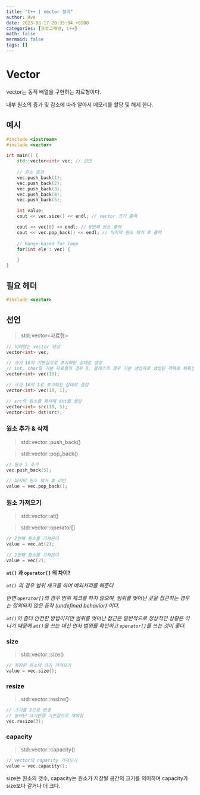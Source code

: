 ```yaml
---
title: "C++ | vector 정리"
author: Hve
date: 2023-08-17 20:35:04 +0900
categories: [프로그래밍, C++]
math: false
mermaid: false
tags: []
---
```


# Vector

vector는 동적 배열을 구현하는 자료형이다.

내부 원소의 증가 및 감소에 따라 알아서 메모리를 할당 및 해제 한다.

## 예시

```cpp
#include <iostream>
#include <vector>

int main() {
    std::vector<int> vec; // 선언
    
    // 원소 증가
    vec.push_back(1);
    vec.push_back(2);
    vec.push_back(3);
    vec.push_back(4);
    vec.push_back(5);

    int value;
    cout << vec.size() << endl; // vector 크기 출력

    cout << vec[0] << endl; // 0번째 원소 출력
    cout << vec.pop_back() << endl; // 마지막 원소 제거 후 출력
    
    // Range-based for loop
    for(int ele : vec) {

    }
}

```

## 필요 헤더

```cpp
#include <vector>
```

## 선언

> std::vector<자료형>

```cpp
// 비어있는 vector 생성
vector<int> vec;

// 크기 10의 기본값으로 초기화된 상태로 생성
// int, char등 기본 자료형의 경우 0, 클래스의 경우 기본 생성자로 생성된 객체로 채워짐
vector<int> vec(10); 

// 크기 10의 1로 초기화된 상태로 생성
vector<int> vec(10, 1); 

// src의 원소를 복사해 dst를 생성
vector<int> src(10, 5);
vector<int> dst(src);
```

### 원소 추가 & 삭제

> std::vector::push_back()

> std::vector::pop_back()

```cpp
// 원소 5 추가
vec.push_back(5);

// 마지막 원소 제거 후 리턴
value = vec.pop_back();
```

### 원소 가져오기

> std::vector::at()

> std::vector::operator[]

```cpp
// 2번째 원소를 가져온다
value = vec.at(2);

// 2번째 원소를 가져온다
value = vec[2];
```

**`at()` 과 `operator[]` 의 차이?**

*`at()` 의 경우 범위 체크를 하여 예외처리를 해준다.*

*반면 `operator[]`의 경우 범위 체크를 하지 않으며, 범위를 벗어난 곳을 접근하는 경우는 정의되지 않은 동작 (undefined behavior) 이다.*

*`at()`이 좀더 안전한 방법이지만 범위를 벗어난 접근은 일반적으로 정상적인 상황은 아니기 때문에 `at()`을 쓰는 대신 먼저 범위를 확인하고 `operator[]`를 쓰는 것이 좋다.*

### size

> std::vector::size()

```cpp
// 저장된 원소의 크기 가져오기
value = vec.size();
```

### resize

> std::vector::resize()

```cpp
// 크기를 3으로 변경
// 늘어난 크기만큼 기본값으로 채워짐
vec.resize(3);
```

### capacity

> std::vector::capacity()

```cpp
// vector의 capacity 가져오기
value = vec.capacity();
```

size는 원소의 갯수, capacity는 원소가 저장될 공간의 크기를 의미하며 capacity가 size보다 같거나 더 크다.


